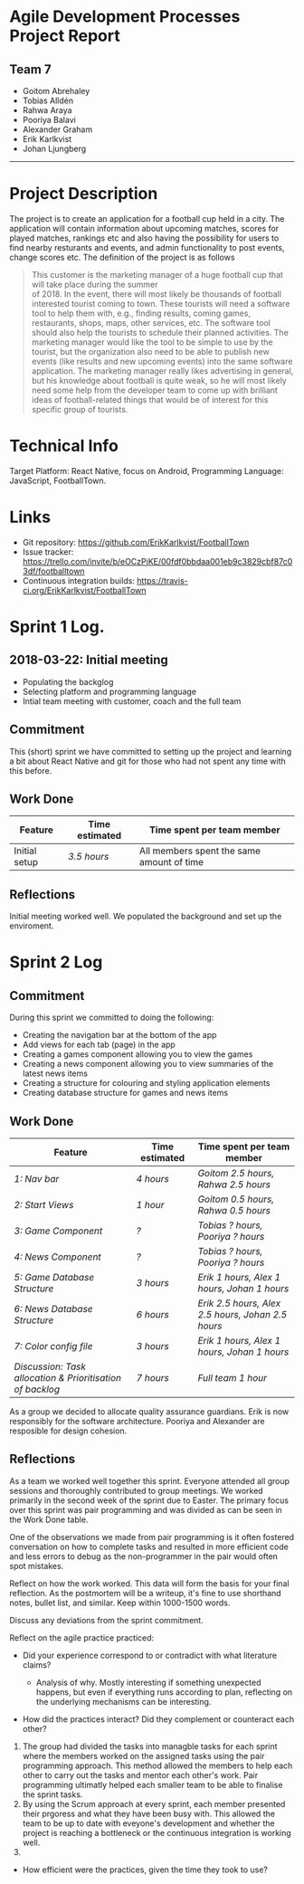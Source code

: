 # Agile Development Processes Project Report  
 ##  Team 7
 * Goitom Abrehaley 
 * Tobias Alldén
 * Rahwa Araya
 * Pooriya Balavi
 * Alexander Graham
 * Erik Karlkvist
 * Johan Ljungberg
--- 
# Project Description
The project is to create an application for a football cup held in a city. The application will contain information about upcoming matches, scores for played matches, rankings etc and also having the possibility for users to find nearby resturants and events, and admin functionality to post events, change scores etc. The definition of the project is as follows 

> This customer is the marketing manager of	a huge football cup	that will take place during the summer	
of 2018. In	the	event, there will most likely be thousands	of	football interested tourist	coming to town.	These tourists will need a software tool to help them with, e.g., finding results, coming games, restaurants, shops, maps, other services, etc. The software tool should also help the tourists to schedule their planned activities. The marketing	manager	would like the tool to be simple to use by the tourist, but the organization also need to be able to publish new events (like results and new upcoming events) into the same
software application. The marketing	manager really likes advertising in	general, but his knowledge	about football is quite
weak, so he	will most likely need some help	from the developer team	to	come up	with brilliant ideas of	football-related things	that would be of interest for this specific	group of tourists.


# Technical Info
Target Platform: React Native, focus on Android,
Programming Language: JavaScript,
FootballTown.


# Links
* Git repository: https://github.com/ErikKarlkvist/FootballTown
* Issue tracker: https://trello.com/invite/b/eOCzPjKE/00fdf0bbdaa001eb9c3829cbf87c03df/footballtown
* Continuous integration builds: https://travis-ci.org/ErikKarlkvist/FootballTown

# Sprint 1 Log.  
## 2018-03-22: Initial meeting
* Populating the backglog
* Selecting platform and programming language
* Intial team meeting with customer, coach and the full team

## Commitment
This (short) sprint we have committed to setting up the project and learning a bit about React Native and git for those who had not spent any time with this before.

## Work Done

Feature | Time estimated | Time spent per team member
--------|----------------|--------
Initial setup | *3.5 hours* | All members spent the same amount of time

## Reflections
Initial meeting worked well. We populated the background and set up the enviroment.

# Sprint 2 Log
## Commitment
During this sprint we committed to doing the following:
* Creating the navigation bar at the bottom of the app
* Add views for each tab (page) in the app
* Creating a games component allowing you to view the games
* Creating a news component allowing you to view summaries of the latest news items
* Creating a structure for colouring and styling application elements
* Creating database structure for games and news items

## Work Done


Feature | Time estimated | Time spent per team member
--------|----------------|--------
*1: Nav bar* | *4 hours* | *Goitom 2.5 hours, Rahwa 2.5 hours*
*2: Start Views* | *1 hour* | *Goitom 0.5 hours, Rahwa 0.5 hours*
*3: Game Component* | *?* | *Tobias ? hours, Pooriya ? hours*
*4: News Component* | *?* | *Tobias ? hours, Pooriya ? hours*
*5: Game Database Structure* | *3 hours* | *Erik 1 hours, Alex 1 hours, Johan 1 hours*
*6: News Database Structure* | *6 hours* | *Erik 2.5 hours, Alex 2.5 hours, Johan 2.5 hours*
*7: Color config file* | *3 hours* | *Erik 1 hours, Alex 1 hours, Johan 1 hours*
*Discussion: Task allocation & Prioritisation of backlog* | *7 hours* | *Full team 1 hour*

As a group we decided to allocate quality assurance guardians. Erik is now responsibly for the software architecture. Pooriya and Alexander are resposible for design cohesion. 

## Reflections
As a team we worked well together this sprint. Everyone attended all group sessions and thoroughly contributed to group meetings. We worked primarily in the second week of the sprint due to Easter. The primary focus over this sprint was pair programming and was divided as can be seen in the Work Done table.

One of the observations we made from pair programming is it often fostered conversation on how to complete tasks and resulted in more efficient code and less errors to debug as the non-programmer in the pair would often spot mistakes. 



Reflect on how the work worked.
This data will form the basis for your final reflection.
As the postmortem will be a writeup, it's fine to use shorthand notes, bullet list, and similar.
Keep within 1000-1500 words.

Discuss any deviations from the sprint commitment.

Reflect on the agile practice practiced:

- Did your experience correspond to or contradict with what literature claims?

    - Analysis of why. Mostly interesting if something unexpected happens, but even
      if everything runs according to plan, reflecting on the underlying mechanisms
      can be interesting.

- How did the practices interact?
  Did they complement or counteract each other?
  
 1. The group had divided the tasks into managble tasks for each sprint where the members worked on the assigned tasks using the pair programming approach. This method allowed the members to help each other to carry out the tasks and mentor each other's work. Pair programming ultimatly helped each smaller team to be able to finalise the sprint tasks. 
 2. By using the Scrum approach at every sprint, each member presented their prgoress and what they have been busy with. This allowed the team to be up to date with eveyone's development and whether the project is reaching a bottleneck or the continuous integration is working well. 
 3. 

- How efficient were the practices, given the time they took to use?
